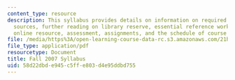 ```yaml
---
content_type: resource
description: This syllabus provides details on information on required books, online
  sources, further reading on library reserve, essential reference works in the library,
  online resource, assessment, assignments, and the schedule of course topics.
file: /media/https%3A/open-learning-course-data-rc.s3.amazonaws.com/21h-402-the-making-of-a-roman-emperor-fall-2005/58d22dbde945c5ffe803d4e95ddbd755_MIT21H_402f05_syllf07.pdf
file_type: application/pdf
resourcetype: Document
title: Fall 2007 Syllabus
uid: 58d22dbd-e945-c5ff-e803-d4e95ddbd755
---
```

